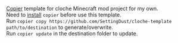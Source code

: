 [Copier](https://github.com/copier-org/copier) template for cloche Minecraft mod project for my own.  
Need to [install](https://github.com/copier-org/copier#installation) `copier` before use this template.  
Run `copier copy https://github.com/SettingDust/cloche-template path/to/destination` to generate/overwrite.  
Run `copier update` in the destination folder to update.  